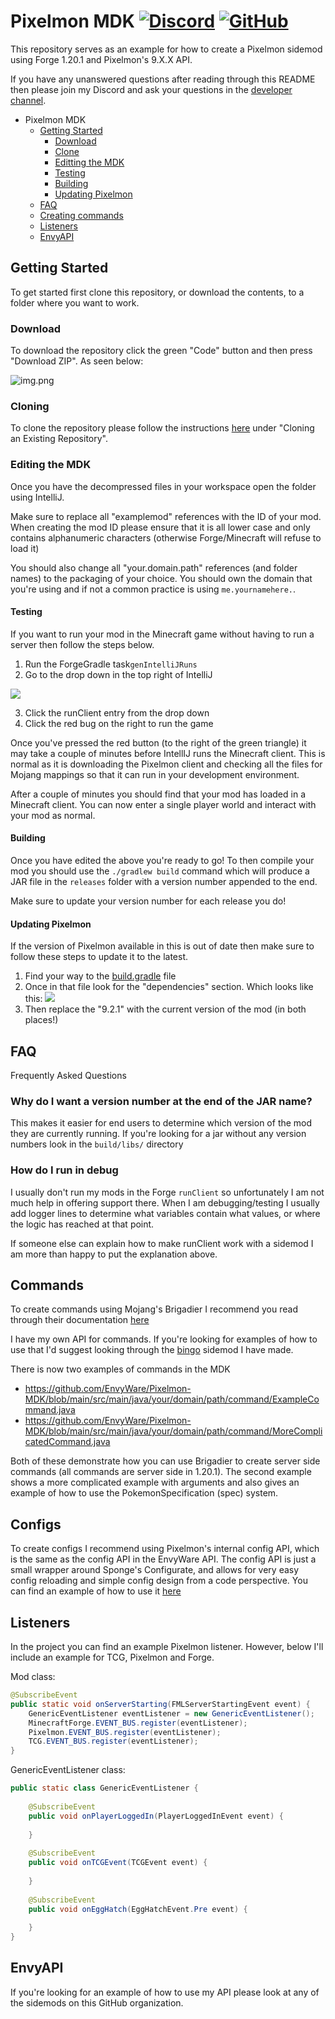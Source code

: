 # Pixelmon MDK [![Discord](https://img.shields.io/discord/831966641586831431)](https://discord.gg/7vqgtrjDGw) [![GitHub](https://img.shields.io/github/license/Pixelmon-Development/API)](https://www.gnu.org/licenses/lgpl-3.0.html)

This repository serves as an example for how to create a Pixelmon sidemod
using Forge 1.20.1 and Pixelmon's 9.X.X API.

If you have any unanswered questions after reading through this README then
please join my Discord and ask your questions in the [developer channel](https://discord.gg/7vqgtrjDGw).


<!-- TOC -->
* Pixelmon MDK
  * [Getting Started](#getting-started)
    * [Download](#download)
    * [Clone](#clone)
    * [Editting the MDK](#editing-the-mdk)
    * [Testing](#testing)
    * [Building](#building)
    * [Updating Pixelmon](#updating-pixelmon)
  * [FAQ](#faq)
  * [Creating commands](#commands)
  * [Listeners](#listeners)
  * [EnvyAPI](#envyapi)
<!-- TOC -->

## Getting Started
To get started first clone this repository, or download the contents, to a 
folder where you want to work. 

### Download
To download the repository click the green "Code" button and then press "Download ZIP".
As seen below:

![img.png](img.png)

### Cloning
To clone the repository please follow the instructions [here](https://git-scm.com/book/en/v2/Git-Basics-Getting-a-Git-Repository)
under "Cloning an Existing Repository".

### Editing the MDK
Once you have the decompressed files in your workspace open the folder using IntelliJ.

Make sure to replace all "examplemod" references with the ID of your mod. When creating the mod ID please ensure
that it is all lower case and only contains alphanumeric characters (otherwise Forge/Minecraft will refuse to load it)

You should also change all "your.domain.path" references (and folder names) to the
packaging of your choice. You should own the domain that you're using and if not
a common practice is using `me.yournamehere.`.

#### Testing
If you want to run your mod in the Minecraft game without having to run a server then follow the steps below.

1. Run the ForgeGradle task`genIntelliJRuns` 
2. Go to the drop down in the top right of IntelliJ

![](https://i.gyazo.com/cef9f240a40c04f0d7ed81e1b66f4a25.png)

3. Click the runClient entry from the drop down
4. Click the red bug on the right to run the game

Once you've pressed the red button (to the right of the green triangle) it may take a couple
of minutes before IntellIJ runs the Minecraft client. This is normal as it is downloading the Pixelmon client
and checking all the files for Mojang mappings so that it can run in your development environment.

After a couple of minutes you should find that your mod has loaded in a Minecraft client. You can now
enter a single player world and interact with your mod as normal.


#### Building
Once you have edited the above you're ready to go! To then compile your mod
you should use the `./gradlew build` command which will produce a JAR file
in the `releases` folder with a version number appended to the end.

Make sure to update your version number for each release you do!

#### Updating Pixelmon
If the version of Pixelmon available in this is out of date then make sure to follow these steps to update it to the latest.

1. Find your way to the [build.gradle](build.gradle) file
2. Once in that file look for the "dependencies" section. Which looks like this:
![](https://i.gyazo.com/8243e355906e817a62347db6ef8ff712.png)
3. Then replace the "9.2.1" with the current version of the mod (in both places!)

## FAQ
Frequently Asked Questions

### Why do I want a version number at the end of the JAR name?
This makes it easier for end users to determine which version of the 
mod they are currently running. If you're looking for a jar without
any version numbers look in the `build/libs/` directory

### How do I run in debug
I usually don't run my mods in the Forge `runClient` so unfortunately I
am not much help in offering support there. When I am debugging/testing
I usually add logger lines to determine what variables contain what values,
or where the logic has reached at that point.

If someone else can explain how to make runClient work with a sidemod I am
more than happy to put the explanation above.

## Commands
To create commands using Mojang's Brigadier I recommend you read through
their documentation [here](https://github.com/Mojang/brigadier/blob/master/README.md)

I have my own API for commands. If you're looking for examples of how to 
use that I'd suggest looking through the [bingo](https://github.com/EnvyWare/ReforgedBingo) sidemod I have made.

There is now two examples of commands in the MDK 
- https://github.com/EnvyWare/Pixelmon-MDK/blob/main/src/main/java/your/domain/path/command/ExampleCommand.java
- https://github.com/EnvyWare/Pixelmon-MDK/blob/main/src/main/java/your/domain/path/command/MoreComplicatedCommand.java

Both of these demonstrate how you can use Brigadier to create server side commands (all commands are server side in 1.20.1).
The second example shows a more complicated example with arguments and also gives an example of how to use the PokemonSpecification (spec) system.

## Configs
To create configs I recommend using Pixelmon's internal config API, which is the same as the config API in the EnvyWare API.
The config API is just a small wrapper around Sponge's Configurate, and allows for very easy config reloading and simple config
design from a code perspective. 
You can find an example of how to use it [here](https://github.com/EnvyWare/Pixelmon-MDK/blob/main/src/main/java/your/domain/path/config/ExampleConfig.java)

## Listeners
In the project you can find an example Pixelmon listener. However, below I'll
include an example for TCG, Pixelmon and Forge.

Mod class:
```java
@SubscribeEvent
public static void onServerStarting(FMLServerStartingEvent event) {
    GenericEventListener eventListener = new GenericEventListener();
    MinecraftForge.EVENT_BUS.register(eventListener);
    Pixelmon.EVENT_BUS.register(eventListener);
    TCG.EVENT_BUS.register(eventListener);
}
```

GenericEventListener class:
```java
public static class GenericEventListener {
    
    @SubscribeEvent
    public void onPlayerLoggedIn(PlayerLoggedInEvent event) {
        
    }
    
    @SubscribeEvent
    public void onTCGEvent(TCGEvent event) {
        
    }
    
    @SubscribeEvent
    public void onEggHatch(EggHatchEvent.Pre event) {
        
    }
}
```

## EnvyAPI

If you're looking for an example of how to use my API please look at
any of the sidemods on this GitHub organization.
